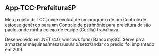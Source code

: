 ## App-TCC-PrefeituraSP

Meu projeto de TCC, onde evoluiu de um programa de um Controle de estoque genérico para um Controle de patrimônio para prefeitura de são paulo, onde minha colega de equipe (Cecília) trabalhava. 

Desenvolvido em .NET (4.0, windows form) Banco mySQL
Serve para armazenar máquinas/mesas/usuário/setor/andar do prédio.
foi implantado em 2019.

